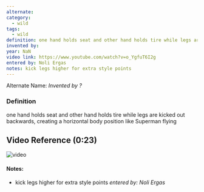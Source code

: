 ```yaml
---
alternate: 
category:
  - wild
tags:
  - wild
definition: one hand holds seat and other hand holds tire while legs are kicked out backwards, creating a horizontal body position like Superman flying
invented by: 
year: NaN
video link: https://www.youtube.com/watch?v=o_YgfuT6I2g
entered by: Noli Ergas
notes: kick legs higher for extra style points
---
```

Alternate Name: 
*Invented by ?*

### Definition
one hand holds seat and other hand holds tire while legs are kicked out backwards, creating a horizontal body position like Superman flying

## Video Reference (0:23)
![video](https://www.youtube.com/watch?v=o_YgfuT6I2g)

#### Notes:
- kick legs higher for extra style points
*entered by: Noli Ergas*
